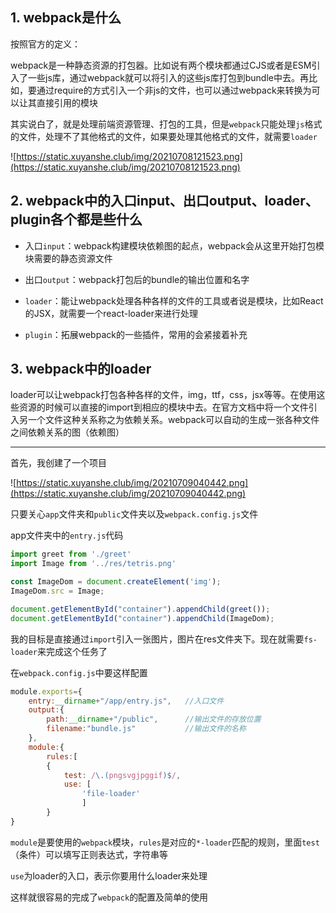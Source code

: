 ## 1. webpack是什么

按照官方的定义：

webpack是一种静态资源的打包器。比如说有两个模块都通过CJS或者是ESM引入了一些js库，通过webpack就可以将引入的这些js库打包到bundle中去。再比如，要通过require的方式引入一个非js的文件，也可以通过webpack来转换为可以让其直接引用的模块

其实说白了，就是处理前端资源管理、打包的工具，但是`webpack`只能处理`js`格式的文件，处理不了其他格式的文件，如果要处理其他格式的文件，就需要`loader`

![https://static.xuyanshe.club/img/20210708121523.png](https://static.xuyanshe.club/img/20210708121523.png)

## 2. webpack中的入口input、出口output、loader、plugin各个都是些什么

- 入口`input`：webpack构建模块依赖图的起点，webpack会从这里开始打包模块需要的静态资源文件

- 出口`output`：webpack打包后的bundle的输出位置和名字

- `loader`：能让webpack处理各种各样的文件的工具或者说是模块，比如React的JSX，就需要一个react-loader来进行处理

- `plugin`：拓展webpack的一些插件，常用的会紧接着补充

## 3. webpack中的loader

loader可以让webpack打包各种各样的文件，img，ttf，css，jsx等等。在使用这些资源的时候可以直接的import到相应的模块中去。在官方文档中将一个文件引入另一个文件这种关系称之为依赖关系。webpack可以自动的生成一张各种文件之间依赖关系的图（依赖图）

---

首先，我创建了一个项目

![https://static.xuyanshe.club/img/20210709040442.png](https://static.xuyanshe.club/img/20210709040442.png)

只要关心`app`文件夹和`public`文件夹以及`webpack.config.js`文件

app文件夹中的`entry.js`代码

```JavaScript
import greet from './greet'
import Image from '../res/tetris.png'

const ImageDom = document.createElement('img');
ImageDom.src = Image;

document.getElementById("container").appendChild(greet());
document.getElementById("container").appendChild(ImageDom);
```

我的目标是直接通过`import`引入一张图片，图片在res文件夹下。现在就需要`fs-loader`来完成这个任务了

在`webpack.config.js`中要这样配置

```JavaScript
module.exports={
    entry:__dirname+"/app/entry.js",   //入口文件
    output:{                           
        path:__dirname+"/public",      //输出文件的存放位置
        filename:"bundle.js"           //输出文件的名称
    },
    module:{
        rules:[
        {
            test: /\.(pngsvgjpggif)$/,
            use: [
                'file-loader'
                ]
        }
}
```

`module`是要使用的`webpack`模块，`rules`是对应的`*-loader`匹配的规则，里面`test`（条件）可以填写正则表达式，字符串等

`use`为loader的入口，表示你要用什么loader来处理

这样就很容易的完成了`webpack`的配置及简单的使用



